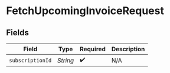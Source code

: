 # FetchUpcomingInvoiceRequest


## Fields

| Field              | Type               | Required           | Description        |
| ------------------ | ------------------ | ------------------ | ------------------ |
| `subscriptionId`   | *String*           | :heavy_check_mark: | N/A                |